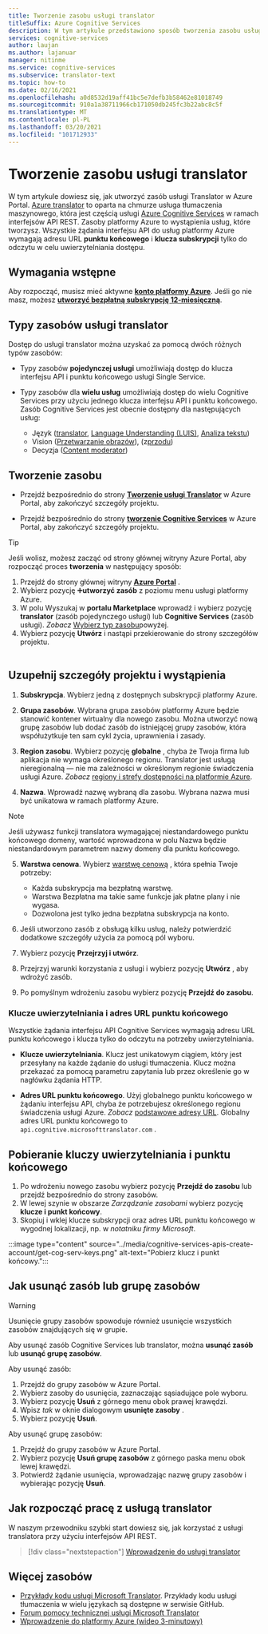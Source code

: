 ```yaml
---
title: Tworzenie zasobu usługi translator
titleSuffix: Azure Cognitive Services
description: W tym artykule przedstawiono sposób tworzenia zasobu usługi Azure Cognitive Services translator i uzyskiwania klucza subskrypcji i adresu URL punktu końcowego.
services: cognitive-services
author: laujan
ms.author: lajanuar
manager: nitinme
ms.service: cognitive-services
ms.subservice: translator-text
ms.topic: how-to
ms.date: 02/16/2021
ms.openlocfilehash: a0d8532d19aff41bc5e7defb3b58462e81018749
ms.sourcegitcommit: 910a1a38711966cb171050db245fc3b22abc8c5f
ms.translationtype: MT
ms.contentlocale: pl-PL
ms.lasthandoff: 03/20/2021
ms.locfileid: "101712933"
---
```

# <a name="create-a-translator-resource"></a>Tworzenie zasobu usługi translator

W tym artykule dowiesz się, jak utworzyć zasób usługi Translator w Azure Portal. [Azure translator](translator-info-overview.md) to oparta na chmurze usługa tłumaczenia maszynowego, która jest częścią usługi [Azure Cognitive Services](../what-are-cognitive-services.md) w ramach interfejsów API REST. Zasoby platformy Azure to wystąpienia usług, które tworzysz. Wszystkie żądania interfejsu API do usług platformy Azure wymagają adresu URL **punktu końcowego** i **klucza subskrypcji** tylko do odczytu w celu uwierzytelniania dostępu.

## <a name="prerequisites"></a>Wymagania wstępne

Aby rozpocząć, musisz mieć aktywne [**konto platformy Azure**](https://azure.microsoft.com/free/cognitive-services/).  Jeśli go nie masz, możesz [**utworzyć bezpłatną subskrypcję 12-miesięczną**](https://azure.microsoft.com/free/).

## <a name="translator-resource-types"></a>Typy zasobów usługi translator

Dostęp do usługi translator można uzyskać za pomocą dwóch różnych typów zasobów:

* Typy zasobów **pojedynczej usługi** umożliwiają dostęp do klucza interfejsu API i punktu końcowego usługi Single Service.  

* Typy zasobów dla **wielu usług** umożliwiają dostęp do wielu Cognitive Services przy użyciu jednego klucza interfejsu API i punktu końcowego. Zasób Cognitive Services jest obecnie dostępny dla następujących usług:
  * Język ([translator](../translator/translator-info-overview.md), [Language Understanding (LUIS)](../luis/what-is-luis.md), [Analiza tekstu](../text-analytics/overview.md))  
  * Vision ([Przetwarzanie obrazów](../computer-vision/overview.md)), (z[przodu](../face/overview.md))  
  * Decyzja ([Content moderator](../content-moderator/overview.md))  

## <a name="create-your-resource"></a>Tworzenie zasobu

* Przejdź bezpośrednio do strony [**Tworzenie usługi Translator**](https://ms.portal.azure.com/#create/Microsoft.CognitiveServicesTextTranslation) w Azure Portal, aby zakończyć szczegóły projektu.

* Przejdź bezpośrednio do strony [**tworzenie Cognitive Services**](https://ms.portal.azure.com/#create/Microsoft.CognitiveServicesAllInOne) w Azure Portal, aby zakończyć szczegóły projektu.

>[!TIP]
>Jeśli wolisz, możesz zacząć od strony głównej witryny Azure Portal, aby rozpocząć proces **tworzenia** w następujący sposób:
>
> 1. Przejdź do strony głównej witryny [**Azure Portal**](https://ms.portal.azure.com/#home) .
> 1. Wybierz pozycję ➕**utworzyć zasób**  z poziomu menu usługi platformy Azure.
>1. W polu Wyszukaj w **portalu Marketplace** wprowadź i wybierz pozycję **translator** (zasób pojedynczego usługi) lub **Cognitive Services** (zasób usługi).  *Zobacz* [Wybierz typ zasobu](#create-your-resource)powyżej.
> 1. Wybierz pozycję **Utwórz** i nastąpi przekierowanie do strony szczegółów projektu.
><br/><br/>

## <a name="complete-your-project-and-instance-details"></a>Uzupełnij szczegóły projektu i wystąpienia

1. **Subskrypcja**. Wybierz jedną z dostępnych subskrypcji platformy Azure.

1. **Grupa zasobów**. Wybrana grupa zasobów platformy Azure będzie stanowić kontener wirtualny dla nowego zasobu. Można utworzyć nową grupę zasobów lub dodać zasób do istniejącej grupy zasobów, która współużytkuje ten sam cykl życia, uprawnienia i zasady.

1. **Region zasobu**. Wybierz pozycję **globalne** , chyba że Twoja firma lub aplikacja nie wymaga określonego regionu. Translator jest usługą nieregionalną — nie ma zależności w określonym regionie świadczenia usługi Azure. *Zobacz* [regiony i strefy dostępności na platformie Azure](../../availability-zones/az-overview.md).

1. **Nazwa**. Wprowadź nazwę wybraną dla zasobu. Wybrana nazwa musi być unikatowa w ramach platformy Azure.

> [!NOTE]
> Jeśli używasz funkcji translatora wymagającej niestandardowego punktu końcowego domeny, wartość wprowadzona w polu Nazwa będzie niestandardowym parametrem nazwy domeny dla punktu końcowego.

5. **Warstwa cenowa**. Wybierz [warstwę cenową](https://azure.microsoft.com/pricing/details/cognitive-services/translator) , która spełnia Twoje potrzeby:

   * Każda subskrypcja ma bezpłatną warstwę.
   * Warstwa Bezpłatna ma takie same funkcje jak płatne plany i nie wygasa.
   * Dozwolona jest tylko jedna bezpłatna subskrypcja na konto.</li></ul>

1. Jeśli utworzono zasób z obsługą kilku usług, należy potwierdzić dodatkowe szczegóły użycia za pomocą pól wyboru.

1. Wybierz pozycję **Przejrzyj i utwórz**.

1. Przejrzyj warunki korzystania z usługi i wybierz pozycję **Utwórz** , aby wdrożyć zasób.

1. Po pomyślnym wdrożeniu zasobu wybierz pozycję **Przejdź do zasobu**.

### <a name="authentication-keys-and-endpoint-url"></a>Klucze uwierzytelniania i adres URL punktu końcowego

Wszystkie żądania interfejsu API Cognitive Services wymagają adresu URL punktu końcowego i klucza tylko do odczytu na potrzeby uwierzytelniania.

* **Klucze uwierzytelniania**. Klucz jest unikatowym ciągiem, który jest przesyłany na każde żądanie do usługi tłumaczenia. Klucz można przekazać za pomocą parametru zapytania lub przez określenie go w nagłówku żądania HTTP.

* **Adres URL punktu końcowego**. Użyj globalnego punktu końcowego w żądaniu interfejsu API, chyba że potrzebujesz określonego regionu świadczenia usługi Azure. *Zobacz* [podstawowe adresy URL](reference/v3-0-reference.md#base-urls). Globalny adres URL punktu końcowego to `api.cognitive.microsofttranslator.com` .

## <a name="get-your-authentication-keys-and-endpoint"></a>Pobieranie kluczy uwierzytelniania i punktu końcowego

1. Po wdrożeniu nowego zasobu wybierz pozycję **Przejdź do zasobu** lub przejdź bezpośrednio do strony zasobów.
1. W lewej szynie w obszarze *Zarządzanie zasobami* wybierz pozycję **klucze i punkt końcowy**.
1. Skopiuj i wklej klucze subskrypcji oraz adres URL punktu końcowego w wygodnej lokalizacji, np. w *notatniku firmy Microsoft*.

:::image type="content" source="../media/cognitive-services-apis-create-account/get-cog-serv-keys.png" alt-text="Pobierz klucz i punkt końcowy.":::

## <a name="how-to-delete-a--resource-or-resource-group"></a>Jak usunąć zasób lub grupę zasobów

> [!Warning]
> Usunięcie grupy zasobów spowoduje również usunięcie wszystkich zasobów znajdujących się w grupie.

Aby usunąć zasób Cognitive Services lub translator, można **usunąć zasób** lub **usunąć grupę zasobów**.

Aby usunąć zasób:

1. Przejdź do grupy zasobów w Azure Portal.
1. Wybierz zasoby do usunięcia, zaznaczając sąsiadujące pole wyboru.
1. Wybierz pozycję **Usuń** z górnego menu obok prawej krawędzi.
1. Wpisz *tak* w oknie dialogowym **usunięte zasoby** .
1. Wybierz pozycję **Usuń**.

Aby usunąć grupę zasobów:

1. Przejdź do grupy zasobów w Azure Portal.
1. Wybierz pozycję **Usuń grupę zasobów** z górnego paska menu obok lewej krawędzi.
1. Potwierdź żądanie usunięcia, wprowadzając nazwę grupy zasobów i wybierając pozycję **Usuń**.

## <a name="how-to-get-started-with-translator"></a>Jak rozpocząć pracę z usługą translator

W naszym przewodniku szybki start dowiesz się, jak korzystać z usługi translatora przy użyciu interfejsów API REST.

> [!div class="nextstepaction"]
> [Wprowadzenie do usługi translator](quickstart-translator.md)

## <a name="more-resources"></a>Więcej zasobów

* [Przykłady kodu usługi Microsoft Translator](https://github.com/MicrosoftTranslator).  Przykłady kodu usługi tłumaczenia w wielu językach są dostępne w serwisie GitHub.
* [Forum pomocy technicznej usługi Microsoft Translator](https://www.aka.ms/TranslatorForum)
* [Wprowadzenie do platformy Azure (wideo 3-minutowy)](https://azure.microsoft.com/get-started/?b=16.24)